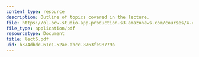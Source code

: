 ```yaml
---
content_type: resource
description: Outline of topics covered in the lecture.
file: https://ol-ocw-studio-app-production.s3.amazonaws.com/courses/4-461-building-technology-i-materials-and-construction-fall-2004/b374dbdc61c152aeabcc8763fe98779a_lect6.pdf
file_type: application/pdf
resourcetype: Document
title: lect6.pdf
uid: b374dbdc-61c1-52ae-abcc-8763fe98779a
---
```

